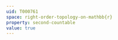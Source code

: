 ```yaml
---
uid: T000761
space: right-order-topology-on-mathbb{r}
property: second-countable
value: true
---
```

